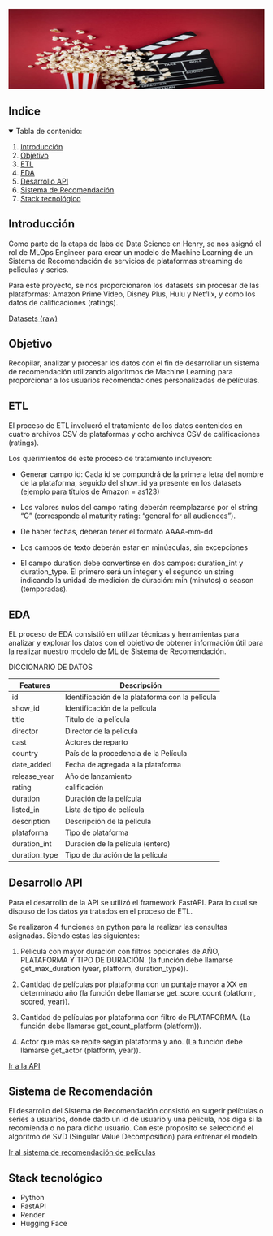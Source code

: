 
<p align="center">
  <img src="src\movie.jpg">
</p>

<!-- TABLA DE CONTENIDO -->
## Indice
<details open="open">
  <summary>Tabla de contenido: </summary>
  <ol>
    <li>
      <a href="#Introducción">Introducción</a>
    </li>
    <li>
      <a href="#Objetivo">Objetivo</a>
    </li>
    <li>
      <a href="#ETL">ETL</a>
    </li>
    <li>
      <a href="#EDA">EDA</a>
    </li>
    <li>
      <a href="#Desarrollo-API">Desarrollo API</a>
    </li>
    <li>
      <a href="#Sistema-de-Recomendación">Sistema de Recomendación</a>
    </li>
    <li>
      <a href="#Stack-tecnológico">Stack tecnológico</a>
    </li>   
  </ol>
</details>


## Introducción
Como parte de la etapa de labs de Data Science en Henry, se nos asignó el rol de MLOps Engineer para crear un modelo de Machine Learning de un Sistema de Recomendación de servicios de plataformas streaming de películas y series.

Para este proyecto, se nos proporcionaron los datasets sin procesar de las plataformas: Amazon Prime Video, Disney Plus, Hulu y Netflix, y como los datos de calificaciones (ratings).

[Datasets (raw)](https://drive.google.com/drive/folders/1r7IV_C0Z_uv5NL0whHwE7E0z-MYkU0ww?usp=sharing)


## Objetivo
Recopilar, analizar y procesar los datos con el fin de desarrollar un sistema de recomendación  utilizando algoritmos de Machine Learning para proporcionar a los usuarios recomendaciones personalizadas de películas.

## ETL
El proceso de ETL involucró el tratamiento de los datos contenidos en cuatro archivos CSV de plataformas y ocho archivos CSV de calificaciones (ratings).

Los querimientos de este proceso de tratamiento incluyeron:

+ Generar campo id: Cada id se compondrá de la primera letra del nombre de la plataforma, seguido del show_id ya presente en los datasets (ejemplo para títulos de Amazon = as123)

+ Los valores nulos del campo rating deberán reemplazarse por el string “G” (corresponde al maturity rating: “general for all audiences”).

+ De haber fechas, deberán tener el formato AAAA-mm-dd

+ Los campos de texto deberán estar en minúsculas, sin excepciones

+ El campo duration debe convertirse en dos campos: duration_int y duration_type. El primero será un integer y el segundo un string indicando la unidad de medición de duración: min (minutos) o season (temporadas).

## EDA
EL proceso de EDA consistió en utilizar técnicas y herramientas para analizar y explorar los datos con el objetivo de obtener información útil para la realizar nuestro modelo de ML de Sistema de Recomendación.

DICCIONARIO DE DATOS

|Features | Descripción|
| --- | --- | 
|id | Identificación de la plataforma con la película|
|show_id | Identificación de la película|
|title | Título de la película|
|director | Director de la película|
|cast | Actores de reparto|
|country | País de la procedencia de la Película|
|date_added | Fecha de agregada a la plataforma|
|release_year | Año de lanzamiento|
|rating | calificación|
|duration | Duración de la película|
|listed_in | Lista de tipo de película|
|description | Descripción de la película|
|plataforma | Tìpo de plataforma|
|duration_int | Duración de la película (entero)|
|duration_type | Tipo de duración de la película|

## Desarrollo API
Para el desarrollo de la API se utilizó el framework FastAPI. Para lo cual se dispuso de los datos ya tratados en el proceso de ETL.

Se realizaron 4 funciones en python para la realizar las consultas asignadas. Siendo estas las siguientes:

1. Película con mayor duración con filtros opcionales de AÑO, PLATAFORMA Y TIPO DE DURACIÓN. (la función debe llamarse get_max_duration (year, platform, duration_type)).

2. Cantidad de películas por plataforma con un puntaje mayor a XX en determinado año (la función debe llamarse get_score_count (platform, scored, year)).

3. Cantidad de películas por plataforma con filtro de PLATAFORMA. (La función debe llamarse get_count_platform (platform)).

4. Actor que más se repite según plataforma y año. (La función debe llamarse get_actor (platform, year)).

[Ir a la API](https://ada-rsystem.onrender.com)
 
## Sistema de Recomendación
El desarrollo del Sistema de Recomendación consistió en sugerir películas o series a usuarios, donde dado un id de usuario y una película, nos diga si la recomienda o no para dicho usuario. Con este proposito se seleccionó el algoritmo de SVD (Singular Value Decomposition) para entrenar el modelo.

[Ir al sistema de recomendación de películas ](https://huggingface.co/spaces/adaap/Streaming)



## Stack tecnológico
+ Python
+ FastAPI
+ Render
+ Hugging Face






